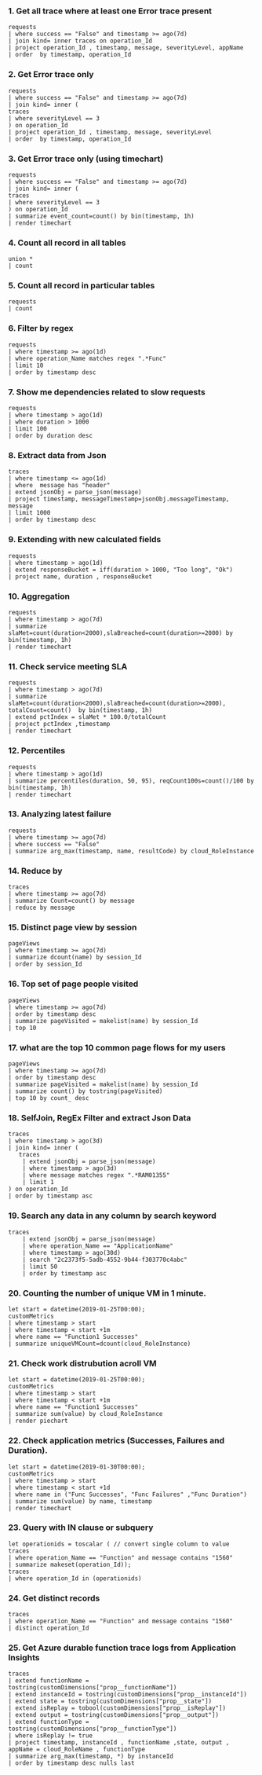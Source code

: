 ### 1. Get all trace where at least one Error trace present
```
requests
| where success == "False" and timestamp >= ago(7d) 
| join kind= inner traces on operation_Id  
| project operation_Id , timestamp, message, severityLevel, appName 
| order  by timestamp, operation_Id
```

### 2. Get Error trace only
```
requests
| where success == "False" and timestamp >= ago(7d) 
| join kind= inner (
traces
| where severityLevel == 3
) on operation_Id  
| project operation_Id , timestamp, message, severityLevel  
| order  by timestamp, operation_Id
```
### 3. Get Error trace only (using timechart)
```
requests
| where success == "False" and timestamp >= ago(7d)
| join kind= inner (
traces
| where severityLevel == 3
) on operation_Id  
| summarize event_count=count() by bin(timestamp, 1h) 
| render timechart
```

### 4. Count all record in all tables
```
union *
| count 
```

### 5. Count all record in particular tables
```
requests
| count
```

### 6. Filter by regex
```
requests
| where timestamp >= ago(1d) 
| where operation_Name matches regex ".*Func" 
| limit 10 
| order by timestamp desc 
```


### 7. Show me dependencies related to slow requests
```
requests
| where timestamp > ago(1d)
| where duration > 1000
| limit 100
| order by duration desc
```

### 8. Extract data from Json
```
traces
| where timestamp <= ago(1d) 
| where  message has "header"
| extend jsonObj = parse_json(message) 
| project timestamp, messageTimestamp=jsonObj.messageTimestamp, message
| limit 1000
| order by timestamp desc 
```

### 9. Extending with new calculated fields
```
requests
| where timestamp > ago(1d)
| extend responseBucket = iff(duration > 1000, "Too long", "Ok") 
| project name, duration , responseBucket 
```

### 10. Aggregation
```
requests
| where timestamp > ago(7d)
| summarize slaMet=count(duration<2000),slaBreached=count(duration>=2000) by bin(timestamp, 1h)  
| render timechart 
```

### 11. Check service meeting SLA
```
requests
| where timestamp > ago(7d)
| summarize slaMet=count(duration<2000),slaBreached=count(duration>=2000), totalCount=count()  by bin(timestamp, 1h) 
| extend pctIndex = slaMet * 100.0/totalCount 
| project pctIndex ,timestamp
| render timechart  
```

### 12. Percentiles
```
requests
| where timestamp > ago(1d)
| summarize percentiles(duration, 50, 95), reqCount100s=count()/100 by bin(timestamp, 1h)  
| render timechart  
```

### 13. Analyzing latest failure
```
requests
| where timestamp >= ago(7d)
| where success == "False" 
| summarize arg_max(timestamp, name, resultCode) by cloud_RoleInstance
```


### 14. Reduce by
```
traces
| where timestamp >= ago(7d)
| summarize Count=count() by message
| reduce by message 
```

### 15. Distinct page view by session
```
pageViews
| where timestamp >= ago(7d)
| summarize dcount(name) by session_Id  
| order by session_Id
```

### 16. Top set of page people visited
```
pageViews
| where timestamp >= ago(7d)
| order by timestamp desc
| summarize pageVisited = makelist(name) by session_Id 
| top 10
```

### 17. what are the top 10 common page flows for my users
```
pageViews
| where timestamp >= ago(7d)
| order by timestamp desc
| summarize pageVisited = makelist(name) by session_Id 
| summarize count() by tostring(pageVisited)  
| top 10 by count_ desc
```
### 18. SelfJoin, RegEx Filter and extract Json Data
```
traces
| where timestamp > ago(3d)
| join kind= inner (
   traces
    | extend jsonObj = parse_json(message) 
    | where timestamp > ago(3d)
    | where message matches regex ".*RAM01355"
    | limit 1
) on operation_Id 
| order by timestamp asc 
```

### 19. Search any data in any column by search keyword
```
traces
    | extend jsonObj = parse_json(message) 
    | where operation_Name == "ApplicationName" 
    | where timestamp > ago(30d)
    | search "2c2373f5-5adb-4552-9b44-f303770c4abc"  
    | limit 50
    | order by timestamp asc 
```

### 20. Counting the number of unique VM in 1 minute.
```
let start = datetime(2019-01-25T00:00);
customMetrics
| where timestamp > start
| where timestamp < start +1m
| where name == "Function1 Successes" 
| summarize uniqueVMCount=dcount(cloud_RoleInstance)
```

### 21. Check work distrubution acroll VM
```
let start = datetime(2019-01-25T00:00);
customMetrics
| where timestamp > start
| where timestamp < start +1m
| where name == "Function1 Successes" 
| summarize sum(value) by cloud_RoleInstance
| render piechart 
```

### 22. Check application metrics (Successes, Failures and Duration).
```
let start = datetime(2019-01-30T00:00);
customMetrics
| where timestamp > start
| where timestamp < start +1d
| where name in ("Func Successes", "Func Failures" ,"Func Duration")
| summarize sum(value) by name, timestamp
| render timechart     
```

### 23. Query with IN clause or subquery
```
let operationids = toscalar ( // convert single column to value
traces
| where operation_Name == "Function" and message contains "1560" 
| summarize makeset(operation_Id));
traces
| where operation_Id in (operationids)   
```

### 24. Get distinct records
```
traces
| where operation_Name == "Function" and message contains "1560" 
| distinct operation_Id  
```

### 25. Get Azure durable function trace logs from Application Insights
```
traces
| extend functionName = tostring(customDimensions["prop__functionName"]) 
| extend instanceId = tostring(customDimensions["prop__instanceId"]) 
| extend state = tostring(customDimensions["prop__state"]) 
| extend isReplay = tobool(customDimensions["prop__isReplay"]) 
| extend output = tostring(customDimensions["prop__output"]) 
| extend functionType = tostring(customDimensions["prop__functionType"]) 
| where isReplay != true
| project timestamp, instanceId , functionName ,state, output , appName = cloud_RoleName , functionType 
| summarize arg_max(timestamp, *) by instanceId 
| order by timestamp desc nulls last 
```
